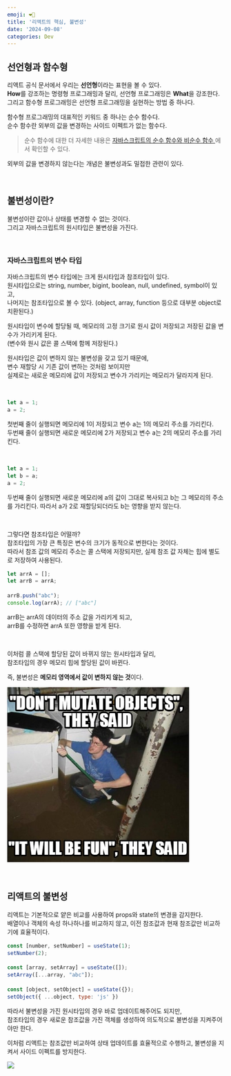 ```yaml
---
emoji: ❤️‍🔥
title: '리액트의 핵심, 불변성'
date: '2024-09-08'
categories: Dev
---
```


## 선언형과 함수형

리액트 공식 문서에서 우리는 **선언형**이라는 표현을 볼 수 있다.  
**How**를 강조하는 명령형 프로그래밍과 달리, 선언형 프로그래밍은 **What**을 강조한다.  
그리고 함수형 프로그래밍은 선언형 프로그래밍을 실현하는 방법 중 하나다.

함수형 프로그래밍의 대표적인 키워드 중 하나는 순수 함수다.  
순수 함수란 외부의 값을 변경하는 사이드 이펙트가 없는 함수다.

> 순수 함수에 대한 더 자세한 내용은 [자바스크립트의 순수 함수와 비순수 함수
](https://www.jeong-min.com/62-pure-impure-function/)에서 확인할 수 있다.

외부의 값을 변경하지 않는다는 개념은 불변성과도 밀접한 관련이 있다.

&nbsp;

## 불변성이란?

불변성이란 값이나 상태를 변경할 수 없는 것이다.  
그리고 자바스크립트의 원시타입은 불변성을 가진다.

&nbsp;

### 자바스크립트의 변수 타입

자바스크립트의 변수 타입에는 크게 원시타입과 참조타입이 있다.  
원시타입으로는 string, number, bigint, boolean, null, undefined, symbol이 있고,  
나머지는 참조타입으로 볼 수 있다. (object, array, function 등으로 대부분 object로 치환된다.)

원시타입이 변수에 할당될 때, 메모리의 고정 크기로 원시 값이 저장되고 저장된 값을 변수가 가리키게 된다.  
(변수와 원시 값은 콜 스택에 함께 저장된다.)

원시타입은 값이 변하지 않는 불변성을 갖고 있기 때문에,  
변수 재할당 시 기존 값이 변하는 것처럼 보이지만  
실제로는 새로운 메모리에 값이 저장되고 변수가 가리키는 메모리가 달라지게 된다.

&nbsp;

```js
let a = 1;
a = 2;
```

첫번째 줄이 실행되면 메모리에 1이 저장되고 변수 a는 1의 메모리 주소를 가리킨다.  
두번째 줄이 실행되면 새로운 메모리에 2가 저장되고 변수 a는 2의 메모리 주소를 가리킨다.

&nbsp;

```js
let a = 1;
let b = a;
a = 2;
```

두번째 줄이 실행되면 새로운 메모리에 a의 값이 그대로 복사되고 b는 그 메모리의 주소를 가리킨다. 
따라서 a가 2로 재할당되더라도 b는 영향을 받지 않는다.

&nbsp;

그렇다면 참조타입은 어떨까?  
참조타입의 가장 큰 특징은 변수의 크기가 동적으로 변한다는 것이다.  
따라서 참조 값의 메모리 주소는 콜 스택에 저장되지만, 실제 참조 값 자체는 힙에 별도로 저장하여 사용된다.

```js
let arrA = [];
let arrB = arrA;

arrB.push("abc");
console.log(arrA); // ["abc"]
```

arrB는 arrA의 데이터의 주소 값을 가리키게 되고,  
arrB를 수정하면 arrA 또한 영향을 받게 된다.

&nbsp;

이처럼 콜 스택에 할당된 값이 바뀌지 않는 원시타입과 달리,  
참조타입의 경우 메모리 힙에 할당된 값이 바뀐다.

즉, 불변성은 **메모리 영역에서 값이 변하지 않는 것**이다.

![](0.jpeg)

&nbsp;

## 리액트의 불변성

리액트는 기본적으로 얕은 비교를 사용하여 props와 state의 변경을 감지한다.  
배열이나 객체의 속성 하나하나를 비교하지 않고, 이전 참조값과 현재 참조값만 비교하기에 효율적이다.  

```jsx
const [number, setNumber] = useState(1);
setNumber(2);

const [array, setArray] = useState([]);
setArray([...array, "abc"]);

const [object, setObject] = useState({});
setObject({ ...object, type: 'js' })
```

따라서 불변성을 가진 원시타입의 경우 바로 업데이트해주어도 되지만,  
참조타입의 경우 새로운 참조값을 가진 객체를 생성하여 의도적으로 불변성을 지켜주어야만 한다.

이처럼 리액트는 참조값만 비교하여 상태 업데이트를 효율적으로 수행하고, 불변성을 지켜서 사이드 이펙트를 방지한다.

![](1.avif)

```toc
```